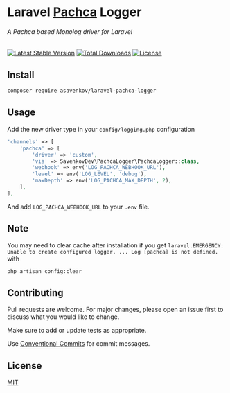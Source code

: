 # Laravel [Pachca](https://pachca.com) Logger
###### A Pachca based Monolog driver for Laravel

[![Latest Stable Version][packagist-image]][packagist-url]
[![Total Downloads][downloads-image]][packagist-url]
[![License][license-image]][packagist-url]

## Install
```bash
composer require asavenkov/laravel-pachca-logger
```

## Usage

Add the new driver type in your `config/logging.php` configuration

```php
'channels' => [
    'pachca' => [
        'driver' => 'custom',
        'via' => SavenkovDev\PachcaLogger\PachcaLogger::class,
        'webhook' => env('LOG_PACHCA_WEBHOOK_URL'),
        'level' => env('LOG_LEVEL', 'debug'),
        'maxDepth' => env('LOG_PACHCA_MAX_DEPTH', 2),
    ],
],
```

And add `LOG_PACHCA_WEBHOOK_URL` to your `.env` file.

## Note
You may need to clear cache after installation if you get `laravel.EMERGENCY: Unable to create configured logger. ... Log [pachca] is not defined.` with
```bash
php artisan config:clear
```

## Contributing

Pull requests are welcome. For major changes, please open an issue first to discuss what you would like to change.

Make sure to add or update tests as appropriate.

Use [Conventional Commits](https://www.conventionalcommits.org/en/v1.0.0-beta.4/) for commit messages.

## License

[MIT](https://choosealicense.com/licenses/mit/)

<!-- Markdown link & img dfn's -->

[packagist-url]: https://packagist.org/packages/asavenkov/laravel-pachca-logger
[packagist-image]: https://poser.pugx.org/asavenkov/laravel-pachca-logger/v/stable.svg
[downloads-image]: https://poser.pugx.org/asavenkov/laravel-pachca-logger/downloads.svg
[license-image]: https://poser.pugx.org/asavenkov/laravel-pachca-logger/license.svg
